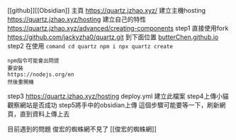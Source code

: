 [[github]][[Obsidian]]
主頁
https://quartz.jzhao.xyz/
建立主機hosting
https://quartz.jzhao.xyz/hosting
建立自己的特性
https://quartz.jzhao.xyz/advanced/creating-components
step1
	直接使用fork https://github.com/jackyzha0/quartz.git
	到下面位置
	[butterChen.github.io](https://github.com/butterChen/butterChen.github.io)
step2
	在使用
	```comand
	cd quartz
	npm i
	npx quartz create
	```
	
	
	npm指令可能會出問提
	要安裝
	https://nodejs.org/en
	然後重開機
step3
	https://quartz.jzhao.xyz/hosting
	deploy.yml
	建立此檔案
step4上傳小貓
	觀察網站是否成功
step5將手中的obsidian上傳
	這個步驟可能要等一下，刷新網頁，直到資料上傳上去

目前遇到的問題
	俊宏的蜘蛛網不見了
	[[俊宏的蜘蛛網]]
